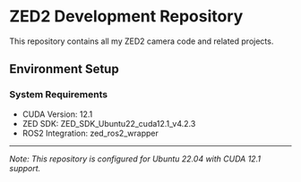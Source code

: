 # ZED2 Development Repository

This repository contains all my ZED2 camera code and related projects.

## Environment Setup

### System Requirements
- CUDA Version: 12.1
- ZED SDK: ZED_SDK_Ubuntu22_cuda12.1_v4.2.3
- ROS2 Integration: zed_ros2_wrapper

---

*Note: This repository is configured for Ubuntu 22.04 with CUDA 12.1 support.*
